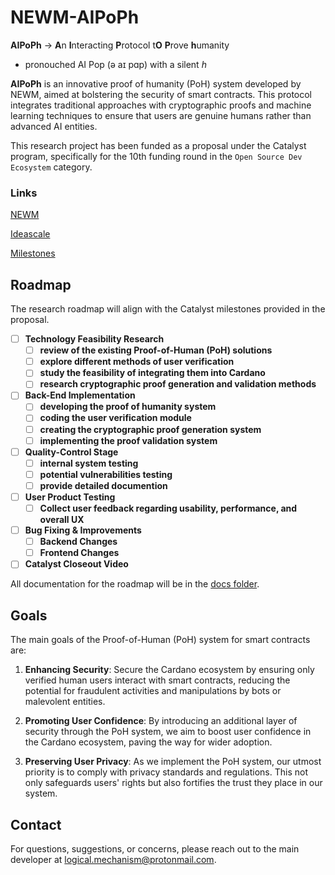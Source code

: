 # NEWM-AIPoPh

**AIPoPh** -> **A**n **I**nteracting **P**rotocol t**O** **P**rove **h**umanity

- pronouched AI Pop (ə aɪ pɑp) with a silent *h*


**AIPoPh** is an innovative proof of humanity (PoH) system developed by NEWM, aimed at bolstering the security of smart contracts. This protocol integrates traditional approaches with cryptographic proofs and machine learning techniques to ensure that users are genuine humans rather than advanced AI entities.

This research project has been funded as a proposal under the Catalyst program, specifically for the 10th funding round in the `Open Source Dev Ecosystem` category.

### Links

[NEWM](https://newm.io/)

[Ideascale](https://projectcatalyst.io/funds/10/f10-osde-open-source-dev-ecosystem/newm-community-proof-of-human-poh-system-enhance-security-for-smart-contracts)

[Milestones](https://milestones.projectcatalyst.io/projects/1000130/)

## **Roadmap**

The research roadmap will align with the Catalyst milestones provided in the proposal.

- [ ] **Technology Feasibility Research**
  - [ ] **review of the existing Proof-of-Human (PoH) solutions**
  - [ ] **explore different methods of user verification**
  - [ ] **study the feasibility of integrating them into Cardano**
  - [ ] **research cryptographic proof generation and validation methods**
- [ ] **Back-End Implementation**
  - [ ] **developing the proof of humanity system**
  - [ ] **coding the user verification module**
  - [ ] **creating the cryptographic proof generation system**
  - [ ] **implementing the proof validation system**
- [ ] **Quality-Control Stage**
  - [ ] **internal system testing**
  - [ ] **potential vulnerabilities testing**
  - [ ] **provide detailed documention**
- [ ] **User Product Testing**
  - [ ] **Collect user feedback regarding usability, performance, and overall UX**
- [ ] **Bug Fixing & Improvements**
  - [ ] **Backend Changes**
  - [ ] **Frontend Changes**
- [ ] **Catalyst Closeout Video**

All documentation for the roadmap will be in the [docs folder](./docs/).

## Goals

The main goals of the Proof-of-Human (PoH) system for smart contracts are:

1. **Enhancing Security**: Secure the Cardano ecosystem by ensuring only verified human users interact with smart contracts, reducing the potential for fraudulent activities and manipulations by bots or malevolent entities.

2. **Promoting User Confidence**: By introducing an additional layer of security through the PoH system, we aim to boost user confidence in the Cardano ecosystem, paving the way for wider adoption.

3. **Preserving User Privacy**: As we implement the PoH system, our utmost priority is to comply with privacy standards and regulations. This not only safeguards users' rights but also fortifies the trust they place in our system.

## Contact

For questions, suggestions, or concerns, please reach out to the main developer at logical.mechanism@protonmail.com.